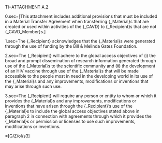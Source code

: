 
Ti=ATTACHMENT A.2

0.sec=[This attachment includes additional provisions that must be included in a Material Transfer Agreement when transferring {_Material}s that are created or used within activities of the {_CAVD} to {_Recipient}s that are not {_CAVD_Member}s.]

1.sec=The {_Recipient} acknowledges that the {_Material}s were generated through the use of funding by the Bill & Melinda Gates Foundation.

2.sec=The {_Recipient} will adhere to the global access objectives of (i) the broad and prompt dissemination of research information generated through use of the {_Material}s to the scientific community and (ii) the development of an HIV vaccine through use of the {_Material}s that will be made accessible to the people most in need in the developing world in its use of the {_Material}s and any improvements, modifications or inventions that may arise through such use.

3.sec=The {_Recipient} will require any person or entity to whom or which it provides the {_Material}s and any improvements, modifications or inventions that have arisen through the {_Recipient}’s use of the {_Material}s to include the global access objectives stated above in paragraph 2 in connection with agreements through which it provides the {_Material}s or permission or licenses to use such improvements, modifications or inventions.

=[G/Z/ol/s3]
